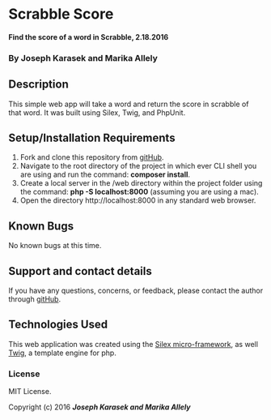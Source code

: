 # Scrabble Score

#### Find the score of a word in Scrabble, 2.18.2016

### By **Joseph Karasek and Marika Allely**

## Description

This simple web app will take a word and return the score in scrabble of that word. It was built using Silex, Twig, and PhpUnit.

## Setup/Installation Requirements

1. Fork and clone this repository from [gitHub](https://github.com/MBAllely/scrabble.git).
2. Navigate to the root directory of the project in which ever CLI shell you are using and run the command: __composer install__.
3. Create a local server in the /web directory within the project folder using the command: __php -S localhost:8000__ (assuming you are using a mac).
4. Open the directory http://localhost:8000 in any standard web browser.

## Known Bugs

No known bugs at this time.

## Support and contact details

If you have any questions, concerns, or feedback, please contact the author through [gitHub](https://github.com/MBAllely/scrabble.git).

## Technologies Used

This web application was created using the  [Silex micro-framework](http://silex.sensiolabs.org/), as well [Twig](http://twig.sensiolabs.org/), a template engine for php.

### License

MIT License.

Copyright (c) 2016 **_Joseph Karasek and Marika Allely_**
